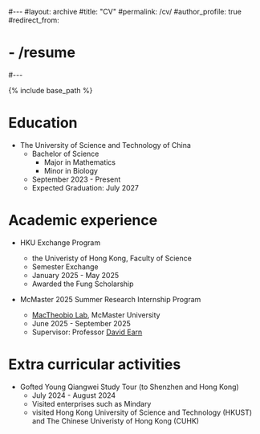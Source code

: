 #---
#layout: archive
#title: "CV"
#permalink: /cv/
#author_profile: true
#redirect_from:
 # - /resume
#---

{% include base_path %}

Education
======
* The University of Science and Technology of China
  * Bachelor of Science 
    * Major in Mathematics
    * Minor in Biology
  * September 2023 - Present  
  * Expected Graduation: July 2027
    
Academic experience
======
* HKU Exchange Program
  * the Univeristy of Hong Kong, Faculty of Science
  * Semester Exchange 
  * January 2025 - May 2025
  * Awarded the Fung Scholarship

* McMaster 2025 Summer Research Internship Program
  * [MacTheobio Lab](https://mac-theobio.github.io), McMaster University
  * June 2025 - September 2025
  * Supervisor: Professor [David Earn](https://davidearn.mcmaster.ca)


Extra curricular activities 
======
* Gofted Young Qiangwei Study Tour (to Shenzhen and Hong Kong)
  * July 2024 - August 2024
  * Visited enterprises such as Mindary
  *  visited Hong Kong University of Science and Technology (HKUST) and The Chinese Univeristy of Hong Kong (CUHK) 
